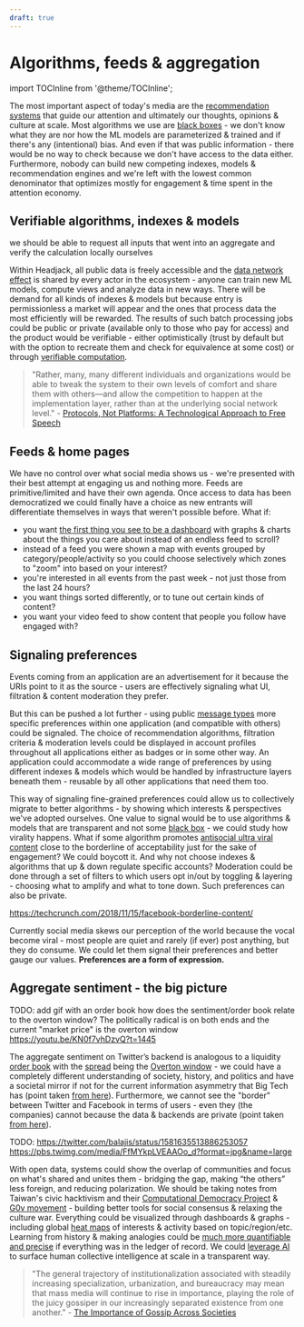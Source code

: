 ```yaml
---
draft: true
---
```


# Algorithms, feeds & aggregation

import TOCInline from '@theme/TOCInline';

<TOCInline toc={toc} />

<!--

Multidimensional subscriptions & areas of interest can aid algorithms to serve more relevant content

-->


The most important aspect of today's media are the [recommendation systems](https://en.wikipedia.org/wiki/Recommender_system) that guide our attention and ultimately our thoughts, opinions & culture at scale. Most algorithms we use are [black boxes](problems_with_the_web.md#black-boxes--algorithmic-bias) - we don't know what they are nor how the ML models are parameterized & trained and if there's any (intentional) bias. And even if that was public information - there would be no way to check because we don't have access to the data either. Furthermore, nobody can build new competing indexes, models & recommendation engines and we're left with the lowest common denominator that optimizes mostly for engagement & time spent in the attention economy.



## Verifiable algorithms, indexes & models

we should be able to request all inputs that went into an aggregate and verify the calculation locally ourselves

Within Headjack, all public data is freely accessible and the [data network effect](https://mattturck.com/the-power-of-data-network-effects/) is shared by every actor in the ecosystem - anyone can train new ML models, compute views and analyze data in new ways. There will be demand for all kinds of indexes & models but because entry is permissionless a market will appear and the ones that process data the most efficiently will be rewarded. The results of such batch processing jobs could be public or private (available only to those who pay for access) and the product would be verifiable - either optimistically (trust by default but with the option to recreate them and check for equivalence at some cost) or through [verifiable computation](https://en.wikipedia.org/wiki/Verifiable_computing).

> "Rather, many, many different individuals and organizations would be able to tweak the system to their own levels of comfort and share them with others—and allow the competition to happen at the implementation layer, rather than at the underlying social network level." - [Protocols, Not Platforms: A Technological Approach to Free Speech](https://knightcolumbia.org/content/protocols-not-platforms-a-technological-approach-to-free-speech)

## Feeds & home pages

We have no control over what social media shows us - we're presented with their best attempt at engaging us and nothing more. Feeds are primitive/limited and have their own agenda. Once access to data has been democratized we could finally have a choice as new entrants will differentiate themselves in ways that weren't possible before. What if:
- you want [the first thing you see to be a dashboard](https://twitter.com/balajis/status/1442863553497554944) with graphs & charts about the things you care about instead of an endless feed to scroll?
- instead of a feed you were shown a map with events grouped by category/people/activity so you could choose selectively which zones to "zoom" into based on your interest?
- you're interested in all events from the past week - not just those from the last 24 hours?
- you want things sorted differently, or to tune out certain kinds of content?
- you want your video feed to show content that people you follow have engaged with?

## Signaling preferences

Events coming from an application are an advertisement for it because the URIs point to it as the source - users are effectively signaling what UI, filtration & content moderation they prefer.

<!-- TODO: 2 words: mimetic desire

Imagine publicly stating what you want to filter out of your life and then others observing which apps you choose. This is a way to signal personal preferences you'd like with everyone - we are mimetic creatures -->

But this can be pushed a lot further - using public [message types](messages.md) more specific preferences within one application (and compatible with others) could be signaled. The choice of recommendation algorithms, filtration criteria & moderation levels could be displayed in account profiles throughout all applications either as badges or in some other way. An application could accommodate a wide range of preferences by using different indexes & models which would be handled by infrastructure layers beneath them - reusable by all other applications that need them too.

This way of signaling fine-grained preferences could allow us to collectively migrate to better algorithms - by showing which interests & perspectives we've adopted ourselves. One value to signal would be to use algorithms & models that are transparent and not some [black box](problems_with_the_web.md#black-boxes--algorithmic-bias) - we could study how virality happens. What if some algorithm promotes [antisocial ultra viral content](https://twitter.com/balajis/status/1561032192947458048) close to the borderline of acceptability just for the sake of engagement? We could boycott it. And why not choose indexes & algorithms that up & down regulate specific accounts? Moderation could be done through a set of filters to which users opt in/out by toggling & layering - choosing what to amplify and what to tone down. Such preferences can also be private.

https://techcrunch.com/2018/11/15/facebook-borderline-content/

<!-- what if we could punish accounts that comment irrelevant things at famous people first just to get engagement? Have you seen the comments on any of Elon Musk's tweets? Engagement seeking irrelevant garbage -->

Currently social media skews our perception of the world because the vocal become viral - most people are quiet and rarely (if ever) post anything, but they do consume. We could let them signal their preferences and better gauge our values. **Preferences are a form of expression.**

## Aggregate sentiment - the big picture

TODO: add gif with an order book
how does the sentiment/order book relate to the overton window? The politically radical is on both ends and the current "market price" is the overton window
https://youtu.be/KN0f7vhDzvQ?t=1445

The aggregate sentiment on Twitter’s backend is analogous to a liquidity [order book](https://en.wikipedia.org/wiki/Order_book) with the [spread](https://en.wikipedia.org/wiki/Bid%E2%80%93ask_spread) being the [Overton window](https://en.wikipedia.org/wiki/Overton_window) - we could have a completely different understanding of society, history, and politics and have a societal mirror if not for the current information asymmetry that Big Tech has (point taken [from here](https://youtu.be/FV5SqIm5e90?t=883)). Furthermore, we cannot see the "border" between Twitter and Facebook in terms of users - even they (the companies) cannot because the data & backends are private (point taken [from here](https://youtu.be/FV5SqIm5e90?t=4631)).

TODO:
https://twitter.com/balajis/status/1581635513886253057
https://pbs.twimg.com/media/FfMYkpLVEAAOo_d?format=jpg&name=large

With open data, systems could show the overlap of communities and focus on what's shared and unites them - bridging the gap, making “the others” less foreign, and reducing polarization. We should be taking notes from Taiwan's civic hacktivism and their [Computational Democracy Project](https://compdemocracy.org/) & [G0v movement](https://en.wikipedia.org/wiki/G0v) - building better tools for social consensus & relaxing the culture war. Everything could be visualized through dashboards & graphs - including global [heat maps](https://en.wikipedia.org/wiki/Heat_map) of interests & activity based on topic/region/etc. Learning from history & making analogies could be [much more quantifiable and precise](https://twitter.com/balajis/status/1557247912874086400) if everything was in the ledger of record. We could [leverage AI](https://www.youtube.com/watch?v=WVEP0zAK-xQ&t=3952s) to surface human collective intelligence at scale in a transparent way.

> "The general trajectory of institutionalization associated with steadily increasing specialization, urbanization, and bureaucracy may mean that mass media will continue to rise in importance, playing the role of the juicy gossiper in our increasingly separated existence from one another." - [The Importance of Gossip Across Societies](https://publications.hse.ru/en/articles/135571129)

<!--

Bridging-Based Ranking - Author: Aviv Ovadya | May 17, 2022
How Platform Recommendation Systems Might Reduce Division and Strengthen Democracy
https://www.belfercenter.org/publication/bridging-based-ranking
twitter birdwatch uses it
https://www.wired.com/story/elon-musk-embraces-twitters-radical-crowdsourcing-experiment/


todo: read this
https://aviv.substack.com/p/platform-democracy-a-different-way-to-govern


SQL query for feed:
https://twitter.com/mbateman/status/1589011729618710528

https://ground.news/

https://www.improvethenews.org/

https://twitter.com/disclosetv/status/1557800191700393984

https://huggingface.co/blog/open_rail


privacy & algorithms:
- federated learning
- differential privacy
- secure multi-party computation
- homomorphic encryption - https://twitter.com/CompSciFact/status/1625264278059065347
TODO: WATCH THIS !!!
https://www.youtube.com/watch?v=10Qj0eYqbuo


Privacy-preserving Firefox telemetry with Prio
Prio - Private, Robust, and Scalable Computation of Aggregate Statistics
https://crypto.stanford.edu/prio/
https://rwc.iacr.org/2020/slides/Gibbs.pdf
https://hacks.mozilla.org/2018/10/testing-privacy-preserving-telemetry-with-prio/
https://blog.mozilla.org/security/2019/06/06/next-steps-in-privacy-preserving-telemetry-with-prio/
https://github.com/divviup/libprio-rs
Mozilla Security Research Summit 2019 - Privacy-preserving telemetry in Firefox
https://www.youtube.com/watch?v=w7AHAq-mU-M
Dr. Mariana Raykova (Google), INSAIT 2022 Conference: Exposure Notifications Private Analytics
https://www.youtube.com/watch?v=CqwhbD8gYqI


-->



